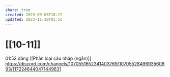 ```yaml
---
share: true
created: 2023-09-05T16:17
updated: 2023-11-10T01:53
---
```

# [[10-11]]
01:52 đăng [[Phân loại câu nhập (ngắn)]] https://discord.com/channels/1070551652341403769/1070552849693560893/1172246440471449631